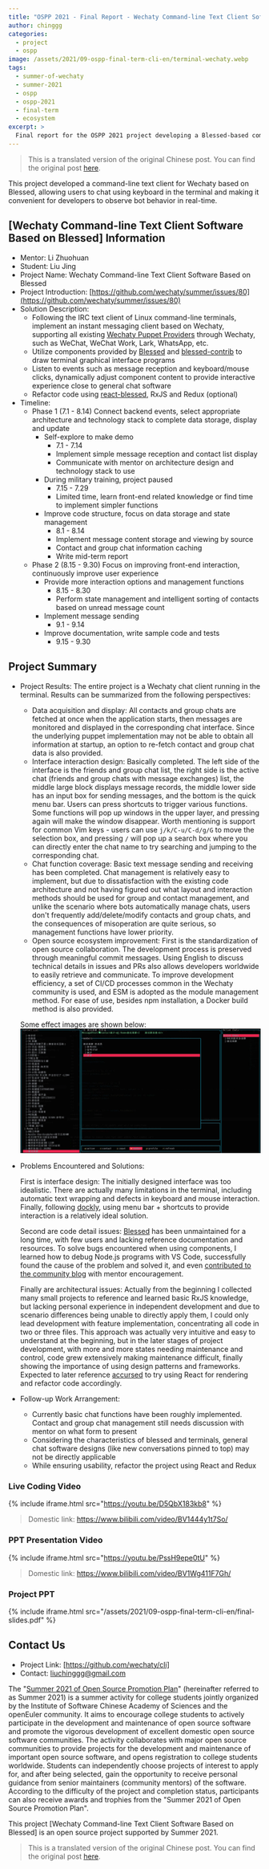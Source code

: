 ```yaml
---
title: "OSPP 2021 - Final Report - Wechaty Command-line Text Client Software Based on Blessed"
author: chinggg
categories:
  - project
  - ospp
image: /assets/2021/09-ospp-final-term-cli-en/terminal-wechaty.webp
tags:
  - summer-of-wechaty
  - summer-2021
  - ospp
  - ospp-2021
  - final-term
  - ecosystem
excerpt: >
  Final report for the OSPP 2021 project developing a Blessed-based command-line text client for Wechaty, enabling users to chat using keyboard in terminal and developers to observe bot behavior in real-time.
---
```


> This is a translated version of the original Chinese post. You can find the original post [here](/2021/09/30/ospp-final-term-cli/).

This project developed a command-line text client for Wechaty based on Blessed, allowing users to chat using keyboard in the terminal and making it convenient for developers to observe bot behavior in real-time.

## [Wechaty Command-line Text Client Software Based on Blessed] Information

- Mentor: Li Zhuohuan
- Student: Liu Jing
- Project Name: Wechaty Command-line Text Client Software Based on Blessed
- Project Introduction: [https://github.com/wechaty/summer/issues/80](https://github.com/wechaty/summer/issues/80)
- Solution Description:
  - Following the IRC text client of Linux command-line terminals, implement an instant messaging client based on Wechaty, supporting all existing [Wechaty Puppet Providers](https://wechaty.js.org/docs/puppet-providers/) through Wechaty, such as WeChat, WeChat Work, Lark, WhatsApp, etc.  
  - Utilize components provided by [Blessed](https://github.com/chjj/blessed) and [blessed-contrib](https://github.com/yaronn/blessed-contrib) to draw terminal graphical interface programs
  - Listen to events such as message reception and keyboard/mouse clicks, dynamically adjust component content to provide interactive experience close to general chat software
  - Refactor code using [react-blessed](https://github.com/Yomguithereal/react-blessed), RxJS and Redux (optional)
- Timeline:  
  - Phase 1 (7.1 - 8.14) Connect backend events, select appropriate architecture and technology stack to complete data storage, display and update
    - Self-explore to make demo
      - 7.1 - 7.14
      - Implement simple message reception and contact list display
      - Communicate with mentor on architecture design and technology stack to use
    - During military training, project paused
      - 7.15 - 7.29
      - Limited time, learn front-end related knowledge or find time to implement simpler functions
    - Improve code structure, focus on data storage and state management
      - 8.1 - 8.14
      - Implement message content storage and viewing by source
      - Contact and group chat information caching
      - Write mid-term report
  - Phase 2 (8.15 - 9.30) Focus on improving front-end interaction, continuously improve user experience
    - Provide more interaction options and management functions
      - 8.15 - 8.30
      - Perform state management and intelligent sorting of contacts based on unread message count
    - Implement message sending
      - 9.1 - 9.14
    - Improve documentation, write sample code and tests
      - 9.15 - 9.30

## Project Summary

- Project Results: The entire project is a Wechaty chat client running in the terminal. Results can be summarized from the following perspectives:
  - Data acquisition and display: All contacts and group chats are fetched at once when the application starts, then messages are monitored and displayed in the corresponding chat interface. Since the underlying puppet implementation may not be able to obtain all information at startup, an option to re-fetch contact and group chat data is also provided.
  - Interface interaction design: Basically completed. The left side of the interface is the friends and group chat list, the right side is the active chat (friends and group chats with message exchanges) list, the middle large block displays message records, the middle lower side has an input box for sending messages, and the bottom is the quick menu bar. Users can press shortcuts to trigger various functions. Some functions will pop up windows in the upper layer, and pressing again will make the window disappear. Worth mentioning is support for common Vim keys - users can use `j/k/C-u/C-d/g/G` to move the selection box, and pressing `/` will pop up a search box where you can directly enter the chat name to try searching and jumping to the corresponding chat.
  - Chat function coverage: Basic text message sending and receiving has been completed. Chat management is relatively easy to implement, but due to dissatisfaction with the existing code architecture and not having figured out what layout and interaction methods should be used for group and contact management, and unlike the scenario where bots automatically manage chats, users don't frequently add/delete/modify contacts and group chats, and the consequences of misoperation are quite serious, so management functions have lower priority.
  - Open source ecosystem improvement: First is the standardization of open source collaboration. The development process is preserved through meaningful commit messages. Using English to discuss technical details in issues and PRs also allows developers worldwide to easily retrieve and communicate. To improve development efficiency, a set of CI/CD processes common in the Wechaty community is used, and ESM is adopted as the module management method. For ease of use, besides npm installation, a Docker build method is also provided.

  Some effect images are shown below:
  ![demo](/assets/2021/09-ospp-final-term-cli-en/final-demo.webp)

- Problems Encountered and Solutions:

  First is interface design: The initially designed interface was too idealistic. There are actually many limitations in the terminal, including automatic text wrapping and defects in keyboard and mouse interaction. Finally, following [dockly](https://github.com/lirantal/dockly), using menu bar + shortcuts to provide interaction is a relatively ideal solution.

  Second are code detail issues: [Blessed](https://github.com/chjj/blessed) has been unmaintained for a long time, with few users and lacking reference documentation and resources. To solve bugs encountered when using components, I learned how to debug Node.js programs with VS Code, successfully found the cause of the problem and solved it, and even [contributed to the community blog](https://wechaty.js.org/2021/08/08/vscode-debug-nodejs/) with mentor encouragement.

  Finally are architectural issues: Actually from the beginning I collected many small projects to reference and learned basic RxJS knowledge, but lacking personal experience in independent development and due to scenario differences being unable to directly apply them, I could only lead development with feature implementation, concentrating all code in two or three files. This approach was actually very intuitive and easy to understand at the beginning, but in the later stages of project development, with more and more states needing maintenance and control, code grew extensively making maintenance difficult, finally showing the importance of using design patterns and frameworks. Expected to later reference [accursed](https://github.com/cancerberoSgx/accursed) to try using React for rendering and refactor code accordingly.
- Follow-up Work Arrangement:  
  - Currently basic chat functions have been roughly implemented. Contact and group chat management still needs discussion with mentor on what form to present
  - Considering the characteristics of blessed and terminals, general chat software designs (like new conversations pinned to top) may not be directly applicable
  - While ensuring usability, refactor the project using React and Redux

### Live Coding Video

{% include iframe.html src="https://youtu.be/D5QbX183kb8" %}

> Domestic link: <https://www.bilibili.com/video/BV1444y1t7So/>

### PPT Presentation Video

{% include iframe.html src="https://youtu.be/PssH9epe0tU" %}

> Domestic link: <https://www.bilibili.com/video/BV1Wg411F7Gh/>

### Project PPT

{% include iframe.html src="/assets/2021/09-ospp-final-term-cli-en/final-slides.pdf" %}

## Contact Us

- Project Link: [https://github.com/wechaty/cli]  
- Contact: liuchinggg@gmail.com

The "[Summer 2021 of Open Source Promotion Plan](https://summer.iscas.ac.cn)" (hereinafter referred to as Summer 2021) is a summer activity for college students jointly organized by the Institute of Software Chinese Academy of Sciences and the openEuler community. It aims to encourage college students to actively participate in the development and maintenance of open source software and promote the vigorous development of excellent domestic open source software communities. The activity collaborates with major open source communities to provide projects for the development and maintenance of important open source software, and opens registration to college students worldwide. Students can independently choose projects of interest to apply for, and after being selected, gain the opportunity to receive personal guidance from senior maintainers (community mentors) of the software. According to the difficulty of the project and completion status, participants can also receive awards and trophies from the "Summer 2021 of Open Source Promotion Plan".

This project [Wechaty Command-line Text Client Software Based on Blessed] is an open source project supported by Summer 2021.

> This is a translated version of the original Chinese post. You can find the original post [here](/2021/09/30/ospp-final-term-cli/).
